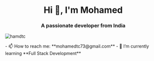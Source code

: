 
<h1 align="center">Hi 👋, I'm Mohamed</h1>
<h3 align="center">A passionate developer from India</h3>
<p align="left"> <img src="https://komarev.com/ghpvc/?username=hamdtc&label=Profile%20views&color=0e75b6&style=flat" alt="hamdtc" /> </p>
- 📫 How to reach me: **mohamedtc73@gmail.com**
- 🌱 I’m currently learning **Full Stack Development**
<!--
**hamdtc/hamdtc** is a ✨ _special_ ✨ repository because its `README.md` (this file) appears on your GitHub profile.

Here are some ideas to get you started:

- 🔭 I’m currently working on ...
- 🌱 I’m currently learning ...
- 👯 I’m looking to collaborate on ...
- 🤔 I’m looking for help with ...
- 💬 Ask me about ...
- 📫 How to reach me: ...
- 😄 Pronouns: ...
- ⚡ Fun fact: ...
-->
